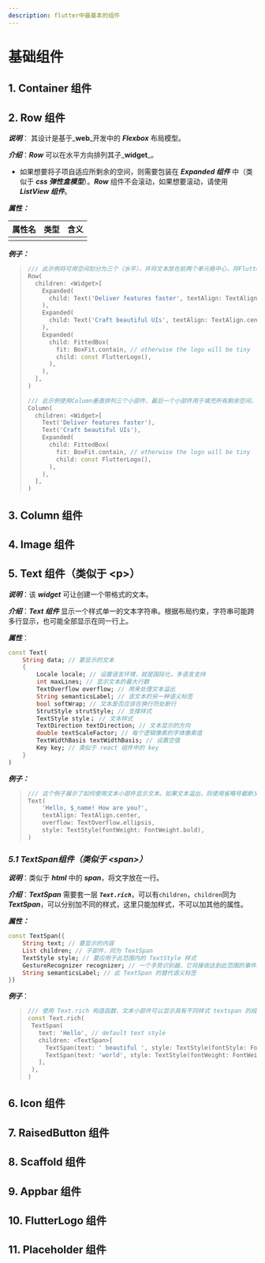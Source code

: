 ```yaml
---
description: flutter中最基本的组件
---
```


# 基础组件

## **1. Container 组件**

## **2. Row 组件**

_**说明**_： 其设计是基于_**web**_开发中的 _**Flexbox**_ 布局模型。

_**介绍**_：_**Row**_  可以在水平方向排列其子_**widget**_。

* 如果想要将子项自适应所剩余的空间，则需要包装在 _**Expanded  组件**_ 中（类似于 _**css 弹性盒模型**_）。_**Row**_ 组件不会滚动，如果想要滚动，请使用 _**ListView 组件**_。

_**属性：**_

| 属性名 | 类型 | 含义 |
| :--- | :--- | :--- |
|  |  |  |

_**例子：**_

> ```dart
> /// 此示例将可用空间划分为三个（水平），并将文本放在前两个单元格中心，将Flutter徽标放在第三个中心：
> Row(
>   children: <Widget>[
>     Expanded(
>       child: Text('Deliver features faster', textAlign: TextAlign.center),
>     ),
>     Expanded(
>       child: Text('Craft beautiful UIs', textAlign: TextAlign.center),
>     ),
>     Expanded(
>       child: FittedBox(
>         fit: BoxFit.contain, // otherwise the logo will be tiny
>         child: const FlutterLogo(),
>       ),
>     ),
>   ],
> )
>     
> /// 此示例使用Column垂直排列三个小部件，最后一个小部件用于填充所有剩余空间。
> Column(
>   children: <Widget>[
>     Text('Deliver features faster'),
>     Text('Craft beautiful UIs'),
>     Expanded(
>       child: FittedBox(
>         fit: BoxFit.contain, // otherwise the logo will be tiny
>         child: const FlutterLogo(),
>       ),
>     ),
>   ],
> )
> ```

## 3. Column 组件

## 4. Image 组件

## 5. Text 组件（类似于 &lt;p&gt;）

_**说明**_：该 _**widget**_ 可让创建一个带格式的文本。

_**介绍**_：_**Text 组件**_ 显示一个样式单一的文本字符串。根据布局约束，字符串可能跨多行显示，也可能全部显示在同一行上。

_**属性**_：

```dart
const Text(
    String data; // 要显示的文本
    {
        Locale locale; // 设置语言环境，就是国际化，多语言支持
        int maxLines; // 显示文本的最大行数
        TextOverflow overflow; // 用来处理文本溢出
        String semanticsLabel; // 该文本的另一种语义标签
        bool softWrap; // 文本是否应该在换行符处断行 
        StrutStyle strutStyle; // 支撑样式
        TextStyle style； // 文本样式
        TextDirection textDirection; // 文本显示的方向
        double textScaleFactor; // 每个逻辑像素的字体像素值
        TextWidthBasis textWidthBasis; // 设置空值
        Key key; // 类似于 react 组件中的 key           
    }
)
```

_**例子：**_

> ```dart
> /// 这个例子展示了如何使用文本小部件显示文本。如果文本溢出，则使用省略号截断文本。
> Text(
>     'Hello, $_name! How are you?',
>     textAlign: TextAlign.center,
>     overflow: TextOverflow.ellipsis,
>     style: TextStyle(fontWeight: FontWeight.bold),
> )
> ```

### _**5.1 TextSpan组件（类似于 &lt;span&gt;）**_

_**说明**_：类似于 _**html**_ 中的 _**span**_，将文字放在一行。

_**介绍**_：_**TextSpan**_ 需要套一层 _**`Text.rich`**_，可以有`children`，`children`同为 _**TextSpan**_，可以分别加不同的样式，这里只能加样式，不可以加其他的属性。

_**属性：**_

```dart
const TextSpan({
    String text; // 要显示的内容
    List children; // 子部件，同为 TextSpan
    TextStyle style; // 要应用于此范围内的 TextStyle 样式
    GestureRecognizer recognizer; // 一个手势识别器，它将接收达到此范围的事件。
    String semanticsLabel; // 此 TextSpan 的替代语义标签
})
```

_**例子**_：

> ```dart
> /// 使用 Text.rich 构造函数，文本小部件可以显示具有不同样式 textspan 的段落。下面的示例为每个单词显示不同样式的“Hello beautiful world”。
> const Text.rich(
>  TextSpan(
>    text: 'Hello', // default text style
>    children: <TextSpan>[
>      TextSpan(text: ' beautiful ', style: TextStyle(fontStyle: FontStyle.italic)),
>      TextSpan(text: 'world', style: TextStyle(fontWeight: FontWeight.bold)),
>    ],
>  ),
> )
> ```

## 6. Icon 组件

## 7. RaisedButton 组件

## 8. Scaffold 组件

## 9. Appbar 组件

## 10. FlutterLogo 组件

## 11. Placeholder 组件

